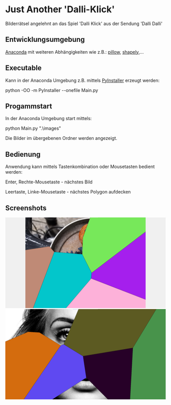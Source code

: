 # Just Another 'Dalli-Klick'
Bilderrätsel angelehnt an das Spiel 'Dalli Klick' aus der Sendung 'Dalli Dalli'

## Entwicklungsumgebung

[Anaconda](https://www.anaconda.com/products/individual)
mit weiteren Abhängigkeiten wie z.B.:
[pillow](https://anaconda.org/conda-forge/pillow),
[shapely](https://anaconda.org/conda-forge/shapely),...

## Executable

Kann in der Anaconda Umgebung z.B. mittels [PyInstaller](https://github.com/pyinstaller/pyinstaller) erzeugt werden:

python -OO -m PyInstaller --onefile Main.py

## Progammstart

In der Anaconda Umgebung start mittels:

python Main.py ".\images"

Die Bilder im übergebenen Ordner werden angezeigt. 

## Bedienung
Anwendung kann mittels Tastenkombination oder Mousetasten bedient werden:

Enter, Rechte-Mousetaste    - nächstes Bild

Leertaste, Linke-Mousetaste - nächstes Polygon aufdecken

## Screenshots

![Bild teilweise aufgedeckt](./screenshot.png "Screenshot")
![Bild teilweise aufgedeckt](./screenshot2.png "Screenshot2")